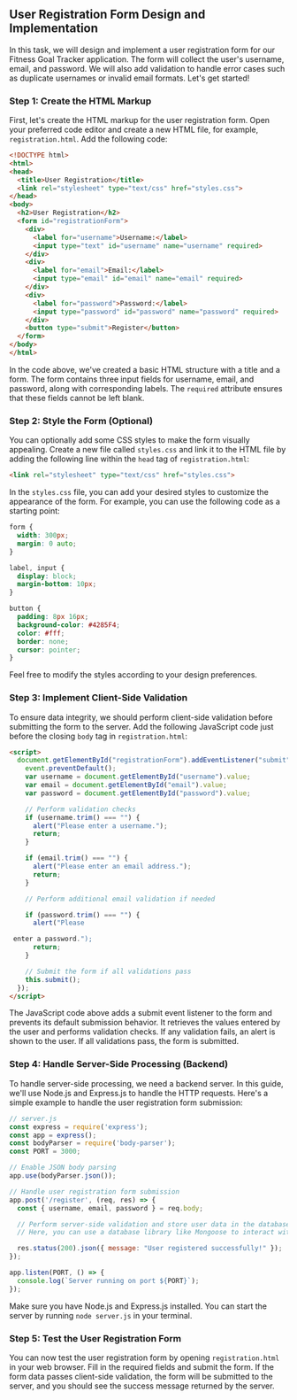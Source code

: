 

## User Registration Form Design and Implementation

In this task, we will design and implement a user registration form for our Fitness Goal Tracker application. The form will collect the user's username, email, and password. We will also add validation to handle error cases such as duplicate usernames or invalid email formats. Let's get started!

### Step 1: Create the HTML Markup

First, let's create the HTML markup for the user registration form. Open your preferred code editor and create a new HTML file, for example, `registration.html`. Add the following code:

```html
<!DOCTYPE html>
<html>
<head>
  <title>User Registration</title>
  <link rel="stylesheet" type="text/css" href="styles.css">
</head>
<body>
  <h2>User Registration</h2>
  <form id="registrationForm">
    <div>
      <label for="username">Username:</label>
      <input type="text" id="username" name="username" required>
    </div>
    <div>
      <label for="email">Email:</label>
      <input type="email" id="email" name="email" required>
    </div>
    <div>
      <label for="password">Password:</label>
      <input type="password" id="password" name="password" required>
    </div>
    <button type="submit">Register</button>
  </form>
</body>
</html>
```

In the code above, we've created a basic HTML structure with a title and a form. The form contains three input fields for username, email, and password, along with corresponding labels. The `required` attribute ensures that these fields cannot be left blank.

### Step 2: Style the Form (Optional)

You can optionally add some CSS styles to make the form visually appealing. Create a new file called `styles.css` and link it to the HTML file by adding the following line within the `head` tag of `registration.html`:

```html
<link rel="stylesheet" type="text/css" href="styles.css">
```

In the `styles.css` file, you can add your desired styles to customize the appearance of the form. For example, you can use the following code as a starting point:

```css
form {
  width: 300px;
  margin: 0 auto;
}

label, input {
  display: block;
  margin-bottom: 10px;
}

button {
  padding: 8px 16px;
  background-color: #4285F4;
  color: #fff;
  border: none;
  cursor: pointer;
}
```

Feel free to modify the styles according to your design preferences.

### Step 3: Implement Client-Side Validation

To ensure data integrity, we should perform client-side validation before submitting the form to the server. Add the following JavaScript code just before the closing `body` tag in `registration.html`:

```html
<script>
  document.getElementById("registrationForm").addEventListener("submit", function(event) {
    event.preventDefault();
    var username = document.getElementById("username").value;
    var email = document.getElementById("email").value;
    var password = document.getElementById("password").value;

    // Perform validation checks
    if (username.trim() === "") {
      alert("Please enter a username.");
      return;
    }

    if (email.trim() === "") {
      alert("Please enter an email address.");
      return;
    }

    // Perform additional email validation if needed

    if (password.trim() === "") {
      alert("Please

 enter a password.");
      return;
    }

    // Submit the form if all validations pass
    this.submit();
  });
</script>
```

The JavaScript code above adds a submit event listener to the form and prevents its default submission behavior. It retrieves the values entered by the user and performs validation checks. If any validation fails, an alert is shown to the user. If all validations pass, the form is submitted.

### Step 4: Handle Server-Side Processing (Backend)

To handle server-side processing, we need a backend server. In this guide, we'll use Node.js and Express.js to handle the HTTP requests. Here's a simple example to handle the user registration form submission:

```javascript
// server.js
const express = require('express');
const app = express();
const bodyParser = require('body-parser');
const PORT = 3000;

// Enable JSON body parsing
app.use(bodyParser.json());

// Handle user registration form submission
app.post('/register', (req, res) => {
  const { username, email, password } = req.body;

  // Perform server-side validation and store user data in the database
  // Here, you can use a database library like Mongoose to interact with MongoDB

  res.status(200).json({ message: "User registered successfully!" });
});

app.listen(PORT, () => {
  console.log(`Server running on port ${PORT}`);
});
```

Make sure you have Node.js and Express.js installed. You can start the server by running `node server.js` in your terminal.

### Step 5: Test the User Registration Form

You can now test the user registration form by opening `registration.html` in your web browser. Fill in the required fields and submit the form. If the form data passes client-side validation, the form will be submitted to the server, and you should see the success message returned by the server.

